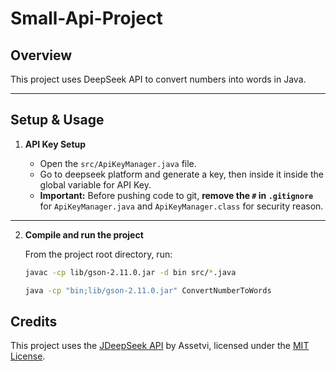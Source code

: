 # Small-Api-Project

## Overview 
This project uses DeepSeek API to convert numbers into words in Java.

---

## Setup & Usage

1. **API Key Setup**

    - Open the `src/ApiKeyManager.java` file.
    - Go to deepseek platform and generate a key, then inside it inside the global variable for API Key.
    - **Important:** Before pushing code to git, **remove the `#` in `.gitignore`** for `ApiKeyManager.java` and `ApiKeyManager.class` for security reason.

---

2. **Compile and run the project**

   From the project root directory, run:

   ```bash
   javac -cp lib/gson-2.11.0.jar -d bin src/*.java
   ```
   ```bash
   java -cp "bin;lib/gson-2.11.0.jar" ConvertNumberToWords
   ```

## Credits

This project uses the [JDeepSeek API](https://github.com/Assetvi/JDeepSeek) by Assetvi, licensed under the [MIT License](https://github.com/Assetvi/JDeepSeek/blob/main/LICENSE).
